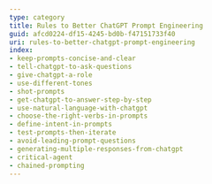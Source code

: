 ```yaml
---
type: category
title: Rules to Better ChatGPT Prompt Engineering
guid: afcd0224-df15-4245-bd0b-f47151733f40
uri: rules-to-better-chatgpt-prompt-engineering
index:
- keep-prompts-concise-and-clear
- tell-chatgpt-to-ask-questions
- give-chatgpt-a-role
- use-different-tones
- shot-prompts
- get-chatgpt-to-answer-step-by-step
- use-natural-language-with-chatgpt
- choose-the-right-verbs-in-prompts
- define-intent-in-prompts
- test-prompts-then-iterate
- avoid-leading-prompt-questions
- generating-multiple-responses-from-chatgpt
- critical-agent
- chained-prompting
---
```

